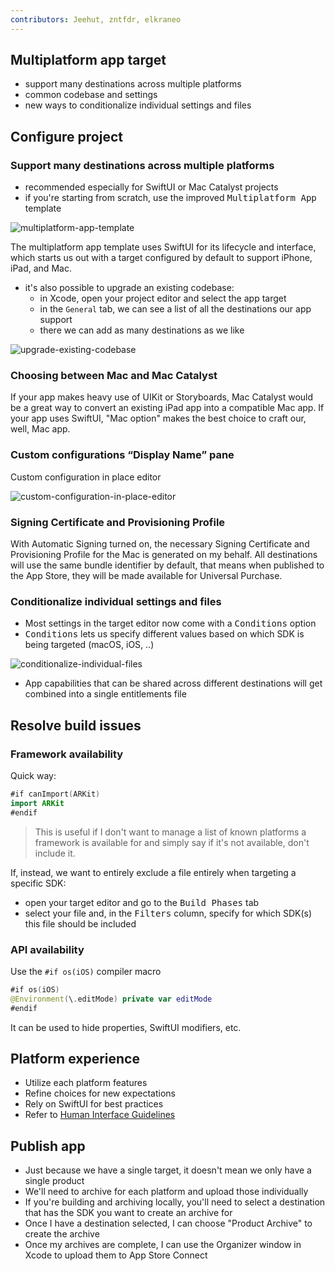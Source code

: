 ```yaml
---
contributors: Jeehut, zntfdr, elkraneo
---
```


## Multiplatform app target

- support many destinations across multiple platforms
- common codebase and settings
- new ways to conditionalize individual settings and files

## Configure project

### Support many destinations across multiple platforms

- recommended especially for SwiftUI or Mac Catalyst projects
- if you're starting from scratch, use the improved <kbd>Multiplatform App</kbd> template 

![multiplatform-app-template](https://user-images.githubusercontent.com/72805/184593197-850fdf02-c859-4c7d-b7eb-828097ab5b84.png)

The multiplatform app template uses SwiftUI for its lifecycle and interface, which starts us out with a target configured by default to support iPhone, iPad, and Mac.

- it's also possible to upgrade an existing codebase:
	- in Xcode, open your project editor and select the app target
	- in the `General` tab, we can see a list of all the destinations our app support
	- there we can add as many destinations as we like

![upgrade-existing-codebase](https://user-images.githubusercontent.com/72805/184593738-a055442c-e20f-4c04-bedf-be01061ad84c.png)

### Choosing between Mac and Mac Catalyst

If your app makes heavy use of UIKit or Storyboards, Mac Catalyst would be a great way to convert an existing iPad app into a compatible Mac app. If your app uses SwiftUI, "Mac option" makes the best choice to craft our, well, Mac app.

### Custom configurations “Display Name” pane

Custom configuration in place editor 

![custom-configuration-in-place-editor](https://user-images.githubusercontent.com/72805/184594756-e50d2e6f-78a1-428a-886b-e4bd066a017f.png)

### Signing Certificate and Provisioning Profile

With Automatic Signing turned on, the necessary Signing Certificate and Provisioning Profile for the Mac is generated on my behalf. All destinations will use the same bundle identifier by default, that means when published to the App Store, they will be made available for Universal Purchase.

### Conditionalize individual settings and files

- Most settings in the target editor now come with a <kbd>Conditions</kbd> option
- <kbd>Conditions</kbd> lets us specify different values based on which SDK is being targeted (macOS, iOS, ..)

![conditionalize-individual-files](https://user-images.githubusercontent.com/72805/184594071-9fee2758-9e4e-4060-b815-855bd3790812.png)

- App capabilities that can be shared across different destinations will get combined into a single entitlements file

## Resolve build issues

### Framework availability

Quick way:

```swift
#if canImport(ARKit)
import ARKit
#endif
```

> This is useful if I don't want to manage a list of known platforms a framework is available for and simply say if it's not available, don't include it.

If, instead, we want to entirely exclude a file entirely when targeting a specific SDK:

- open your target editor and go to the <kbd>Build Phases</kbd> tab
- select your file and, in the <kbd>Filters</kbd> column, specify for which SDK(s) this file should be included

### API availability

Use the `#if os(iOS)` compiler macro

```swift
#if os(iOS)
@Environment(\.editMode) private var editMode
#endif
```

It can be used to hide properties, SwiftUI modifiers, etc.

## Platform experience

- Utilize each platform features
- Refine choices for new expectations
- Rely on SwiftUI for best practices
- Refer to [Human Interface Guidelines][hig]

## Publish app

- Just because we have a single target, it doesn't mean we only have a single product
- We'll need to archive for each platform and upload those individually
- If you're building and archiving locally, you'll need to select a destination that has the SDK you want to create an archive for
- Once I have a destination selected, I can choose "Product Archive" to create the archive
- Once my archives are complete, I can use the Organizer window in Xcode to upload them to App Store Connect

[hig]: https://developer.apple.com/design/human-interface-guidelines/
